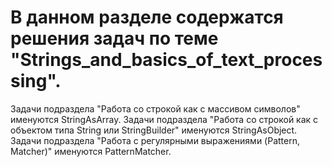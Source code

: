 # В данном разделе содержатся решения задач по теме "Strings_and_basics_of_text_processing".
Задачи подраздела "Работа со строкой как с массивом символов" именуются StringAsArray.
Задачи подраздела "Работа со строкой как с объектом типа String или StringBuilder" именуются StringAsObject.
Задачи подраздела "Работа c регулярными выражениями (Pattern, Matcher)" именуются PatternMatcher.
